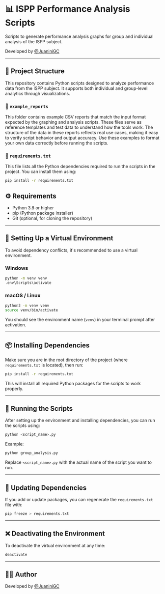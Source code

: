 # 📊 ISPP Performance Analysis Scripts

Scripts to generate performance analysis graphs for group and individual analysis of the ISPP subject.

Developed by [@JuaniniGC](https://github.com/JuaniniGC)

---
## 📁 Project Structure

This repository contains Python scripts designed to analyze performance data from the ISPP subject. It supports both individual and group-level analytics through visualizations.

### 📂 `example_reports`

This folder contains example CSV reports that match the input format expected by the graphing and analysis scripts. These files serve as reference templates and test data to understand how the tools work. The structure of the data in these reports reflects real use cases, making it easy to verify script behavior and output accuracy. Use these examples to format your own data correctly before running the scripts.

### 📄 `requirements.txt`

This file lists all the Python dependencies required to run the scripts in the project. You can install them using:


```bash
pip install -r requirements.txt
```

## ⚙️ Requirements

- Python 3.8 or higher
- pip (Python package installer)
- Git (optional, for cloning the repository)

---

## 🧪 Setting Up a Virtual Environment

To avoid dependency conflicts, it's recommended to use a virtual environment.

### Windows

```bash
python -m venv venv
.env\Scripts\activate
```

### macOS / Linux


```bash
python3 -m venv venv
source venv/bin/activate
```

You should see the environment name (`venv`) in your terminal prompt after activation.

---

## 📦 Installing Dependencies

Make sure you are in the root directory of the project (where `requirements.txt` is located), then run:


```bash
pip install -r requirements.txt
```

This will install all required Python packages for the scripts to work properly.

---

## 🚀 Running the Scripts

After setting up the environment and installing dependencies, you can run the scripts using:


```bash
python <script_name>.py
```

Example:


```bash
python group_analysis.py
```

Replace `<script_name>.py` with the actual name of the script you want to run.

---

## 🔄 Updating Dependencies

If you add or update packages, you can regenerate the `requirements.txt` file with:


```bash
pip freeze > requirements.txt
```

---

## ❌ Deactivating the Environment

To deactivate the virtual environment at any time:


```bash
deactivate
```

---

## 🧑‍💻 Author

Developed by [@JuaniniGC](https://github.com/JuaniniGC)